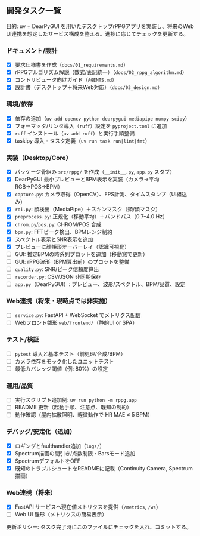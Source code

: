 ## 開発タスク一覧

目的: uv + DearPyGUI を用いたデスクトップrPPGアプリを実装し、将来のWeb UI連携を想定したサービス構成を整える。進捗に応じてチェックを更新する。

### ドキュメント/設計
- [x] 要求仕様書を作成（`docs/01_requirements.md`）
- [x] rPPGアルゴリズム解説（数式$/$表記統一）（`docs/02_rppg_algorithm.md`）
- [x] コントリビュータ向けガイド（`AGENTS.md`）
- [x] 設計書（デスクトップ＋将来Web対応）（`docs/03_design.md`）

### 環境/依存
- [x] 依存の追加（`uv add opencv-python dearpygui mediapipe numpy scipy`）
- [x] フォーマッタ/リンタ導入（`ruff`）設定を `pyproject.toml` に追加
- [x] `ruff` インストール（`uv add ruff`）と実行手順整備
- [x] taskipy 導入・タスク定義（`uv run task run|lint|fmt`）

### 実装（Desktop/Core）
- [x] パッケージ骨組み `src/rppg/` を作成（`__init__.py`, `app.py` スタブ）
- [x] DearPyGUI 最小プレビューとBPM表示を実装（カメラ→平均RGB→POS→BPM）
- [x] `capture.py`: カメラ取得（OpenCV）、FPS計測、タイムスタンプ（UI組込み）
- [x] `roi.py`: 顔検出（MediaPipe）＋スキンマスク（頬/額マスク）
- [x] `preprocess.py`: 正規化（移動平均）＋バンドパス（0.7–4.0 Hz）
- [x] `chrom.py`/`pos.py`: CHROM/POS 合成
- [x] `bpm.py`: FFTピーク検出、BPMレンジ制約
- [x] スペクトル表示とSNR表示を追加
- [x] プレビューに顔矩形オーバーレイ（認識可視化）
- [ ] GUI: 推定BPMの時系列プロットを追加（移動窓で更新）
- [ ] GUI: rPPG波形（BPM算出前）のプロットを整備
- [ ] `quality.py`: SNR/ピーク信頼度算出
- [ ] `recorder.py`: CSV/JSON 非同期保存
- [ ] `app.py`（DearPyGUI）: プレビュー、波形/スペクトル、BPM/品質、設定

### Web連携（将来・現時点では非実施）
- [ ] `service.py`: FastAPI + WebSocket でメトリクス配信
- [ ] Webフロント雛形 `web/frontend/`（静的UI or SPA）

### テスト/検証
- [ ] `pytest` 導入と基本テスト（前処理/合成/BPM）
- [ ] カメラ依存をモック化したユニットテスト
- [ ] 最低カバレッジ閾値（例: 80%）の設定

### 運用/品質
- [ ] 実行スクリプト追加例: `uv run python -m rppg.app`
 - [ ] README 更新（起動手順、注意点、既知の制約）
- [ ] 動作確認（屋内拡散照明、軽微動作で HR MAE ≤ 5 BPM）

### デバッグ/安定化（追加）
- [x] ロギングとfaulthandler追加（`logs/`）
- [x] Spectrum描画の間引き/点数制限・Barsモード追加
- [x] SpectrumデフォルトをOFF
 - [x] 既知のトラブルシュートをREADMEに記載（Continuity Camera, Spectrum描画）

### Web連携（将来）
- [x] FastAPI サービスへ現在値メトリクスを提供（`/metrics`, `/ws`）
- [ ] Web UI 雛形（メトリクスの簡易表示）

更新ポリシー: タスク完了時にこのファイルにチェックを入れ、コミットする。
